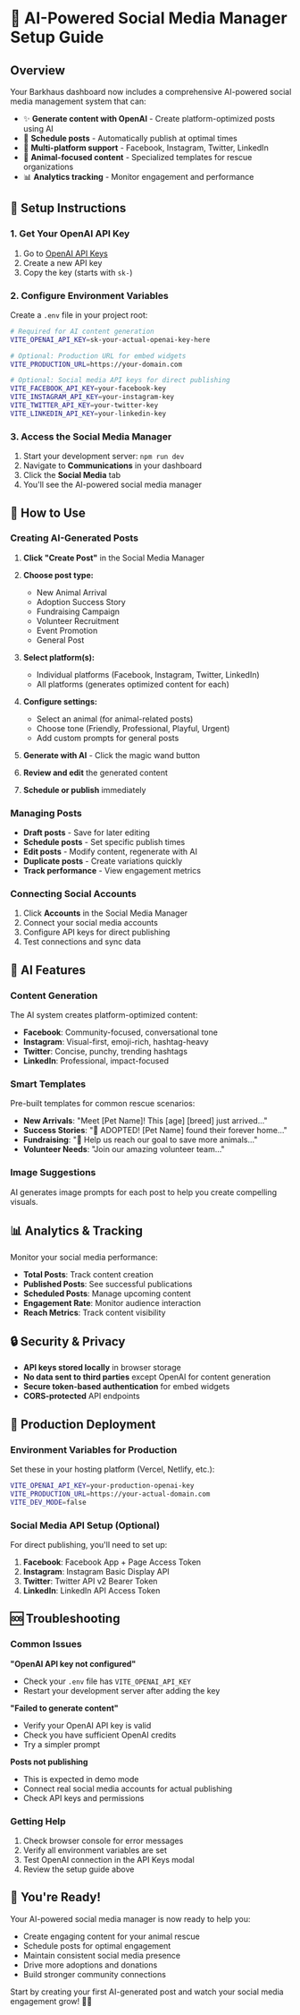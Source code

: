 # 🚀 AI-Powered Social Media Manager Setup Guide

## Overview

Your Barkhaus dashboard now includes a comprehensive AI-powered social media management system that can:

- ✨ **Generate content with OpenAI** - Create platform-optimized posts using AI
- 📅 **Schedule posts** - Automatically publish at optimal times
- 🎯 **Multi-platform support** - Facebook, Instagram, Twitter, LinkedIn
- 🐾 **Animal-focused content** - Specialized templates for rescue organizations
- 📊 **Analytics tracking** - Monitor engagement and performance

## 🔧 Setup Instructions

### 1. Get Your OpenAI API Key

1. Go to [OpenAI API Keys](https://platform.openai.com/api-keys)
2. Create a new API key
3. Copy the key (starts with `sk-`)

### 2. Configure Environment Variables

Create a `.env` file in your project root:

```bash
# Required for AI content generation
VITE_OPENAI_API_KEY=sk-your-actual-openai-key-here

# Optional: Production URL for embed widgets
VITE_PRODUCTION_URL=https://your-domain.com

# Optional: Social media API keys for direct publishing
VITE_FACEBOOK_API_KEY=your-facebook-key
VITE_INSTAGRAM_API_KEY=your-instagram-key
VITE_TWITTER_API_KEY=your-twitter-key
VITE_LINKEDIN_API_KEY=your-linkedin-key
```

### 3. Access the Social Media Manager

1. Start your development server: `npm run dev`
2. Navigate to **Communications** in your dashboard
3. Click the **Social Media** tab
4. You'll see the AI-powered social media manager

## 🎯 How to Use

### Creating AI-Generated Posts

1. **Click "Create Post"** in the Social Media Manager
2. **Choose post type:**
   - New Animal Arrival
   - Adoption Success Story
   - Fundraising Campaign
   - Volunteer Recruitment
   - Event Promotion
   - General Post

3. **Select platform(s):**
   - Individual platforms (Facebook, Instagram, Twitter, LinkedIn)
   - All platforms (generates optimized content for each)

4. **Configure settings:**
   - Select an animal (for animal-related posts)
   - Choose tone (Friendly, Professional, Playful, Urgent)
   - Add custom prompts for general posts

5. **Generate with AI** - Click the magic wand button
6. **Review and edit** the generated content
7. **Schedule or publish** immediately

### Managing Posts

- **Draft posts** - Save for later editing
- **Schedule posts** - Set specific publish times
- **Edit posts** - Modify content, regenerate with AI
- **Duplicate posts** - Create variations quickly
- **Track performance** - View engagement metrics

### Connecting Social Accounts

1. Click **Accounts** in the Social Media Manager
2. Connect your social media accounts
3. Configure API keys for direct publishing
4. Test connections and sync data

## 🤖 AI Features

### Content Generation

The AI system creates platform-optimized content:

- **Facebook**: Community-focused, conversational tone
- **Instagram**: Visual-first, emoji-rich, hashtag-heavy
- **Twitter**: Concise, punchy, trending hashtags
- **LinkedIn**: Professional, impact-focused

### Smart Templates

Pre-built templates for common rescue scenarios:

- **New Arrivals**: "Meet [Pet Name]! This [age] [breed] just arrived..."
- **Success Stories**: "🎉 ADOPTED! [Pet Name] found their forever home..."
- **Fundraising**: "🙏 Help us reach our goal to save more animals..."
- **Volunteer Needs**: "Join our amazing volunteer team..."

### Image Suggestions

AI generates image prompts for each post to help you create compelling visuals.

## 📊 Analytics & Tracking

Monitor your social media performance:

- **Total Posts**: Track content creation
- **Published Posts**: See successful publications
- **Scheduled Posts**: Manage upcoming content
- **Engagement Rate**: Monitor audience interaction
- **Reach Metrics**: Track content visibility

## 🔒 Security & Privacy

- **API keys stored locally** in browser storage
- **No data sent to third parties** except OpenAI for content generation
- **Secure token-based authentication** for embed widgets
- **CORS-protected** API endpoints

## 🚀 Production Deployment

### Environment Variables for Production

Set these in your hosting platform (Vercel, Netlify, etc.):

```bash
VITE_OPENAI_API_KEY=your-production-openai-key
VITE_PRODUCTION_URL=https://your-actual-domain.com
VITE_DEV_MODE=false
```

### Social Media API Setup (Optional)

For direct publishing, you'll need to set up:

1. **Facebook**: Facebook App + Page Access Token
2. **Instagram**: Instagram Basic Display API
3. **Twitter**: Twitter API v2 Bearer Token
4. **LinkedIn**: LinkedIn API Access Token

## 🆘 Troubleshooting

### Common Issues

**"OpenAI API key not configured"**
- Check your `.env` file has `VITE_OPENAI_API_KEY`
- Restart your development server after adding the key

**"Failed to generate content"**
- Verify your OpenAI API key is valid
- Check you have sufficient OpenAI credits
- Try a simpler prompt

**Posts not publishing**
- This is expected in demo mode
- Connect real social media accounts for actual publishing
- Check API keys and permissions

### Getting Help

1. Check browser console for error messages
2. Verify all environment variables are set
3. Test OpenAI connection in the API Keys modal
4. Review the setup guide above

## 🎉 You're Ready!

Your AI-powered social media manager is now ready to help you:

- Create engaging content for your animal rescue
- Schedule posts for optimal engagement
- Maintain consistent social media presence
- Drive more adoptions and donations
- Build stronger community connections

Start by creating your first AI-generated post and watch your social media engagement grow! 🐾✨
